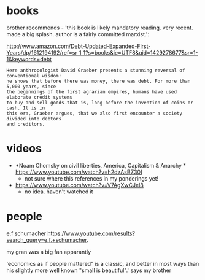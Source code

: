 # books

brother recommends - 'this book is likely mandatory reading. very recent. made a big splash. author is a fairly committed marxist.':

http://www.amazon.com/Debt-Updated-Expanded-First-Years/dp/1612194192/ref=sr_1_1?s=books&ie=UTF8&qid=1429278677&sr=1-1&keywords=debt

````
Here anthropologist David Graeber presents a stunning reversal of conventional wisdom:
he shows that before there was money, there was debt. For more than 5,000 years, since
the beginnings of the first agrarian empires, humans have used elaborate credit systems
to buy and sell goods—that is, long before the invention of coins or cash. It is in
this era, Graeber argues, that we also first encounter a society divided into debtors
and creditors.
````

# videos

* *Noam Chomsky on civil liberties, America, Capitalism & Anarchy * https://www.youtube.com/watch?v=h2dzAsBZ30I
  * not sure where this references in my ponderings yet!
* https://www.youtube.com/watch?v=V7AgXwCJeI8
  * no idea. haven't watched it

# people

e.f schumacher
https://www.youtube.com/results?search_query=e.f.+schumacher.

my gran was a big fan apparantly

'economics as if people mattered" is a classic, and better in most ways than his slightly more well known "small is beautiful".' says my brother